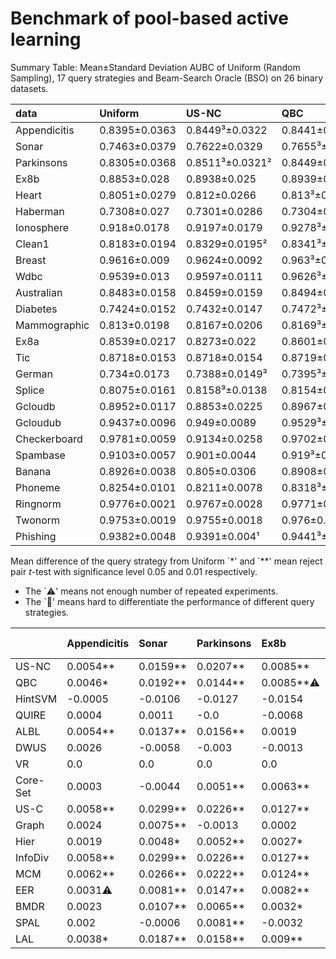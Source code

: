 # Benchmark of pool-based active learning

Summary Table: Mean±Standard Deviation AUBC of Uniform (Random Sampling), 17 query strategies and Beam-Search Oracle (BSO) on 26 binary datasets.

| data         | Uniform       | US-NC           | QBC             | HintSVM        | QUIRE          | ALBL           | DWUS           | VR              | Core-Set        | US-C            | Graph          | Hier            | InfoDiv       | MCM             | EER            | BMDR           | SPAL           | LAL             | nan           |
|:-------------|:--------------|:----------------|:----------------|:---------------|:---------------|:---------------|:---------------|:----------------|:----------------|:----------------|:---------------|:----------------|:--------------|:----------------|:---------------|:---------------|:---------------|:----------------|:--------------|
| Appendicitis | 0.8395±0.0363 | 0.8449³±0.0322  | 0.8441±0.0334   | 0.839±0.0322   | 0.8399±0.0344  | 0.8449±0.0316² | 0.8421±0.0324  | 0.8395±0.0363   | 0.8398±0.0327   | 0.8454²±0.0333  | 0.8419±0.0317³ | 0.8414±0.0295¹  | 0.8454±0.0333 | 0.8457¹±0.0334  | 0.8426±0.0364  | 0.8418±0.033   | 0.8415±0.032   | 0.8433±0.0339   | 0.8837±0.0295 |
| Sonar        | 0.7463±0.0379 | 0.7622±0.0329   | 0.7655³±0.0309² | 0.7357±0.0366  | 0.7475±0.0365  | 0.76±0.0332    | 0.7405±0.0388  | 0.7463±0.0379   | 0.742±0.0353    | 0.7762¹±0.0313³ | 0.7538±0.0352  | 0.7511±0.0375   | 0.7762±0.0313 | 0.773²±0.0305¹  | 0.7544±0.0341  | 0.7571±0.037   | 0.7458±0.032   | 0.7651±0.0321   | 0.884±0.0284  |
| Parkinsons   | 0.8305±0.0368 | 0.8511³±0.0321² | 0.8449±0.0348   | 0.8178±0.0389  | 0.8305±0.0364  | 0.8461±0.0333³ | 0.8274±0.0392  | 0.8305±0.0368   | 0.8356±0.0346   | 0.8531¹±0.0343  | 0.8291±0.0345  | 0.8357±0.0347   | 0.8531±0.0343 | 0.8527²±0.0341  | 0.8451±0.0334  | 0.8369±0.0357  | 0.8385±0.0355  | 0.8463±0.0313¹  | 0.8828±0.0319 |
| Ex8b         | 0.8853±0.028  | 0.8938±0.025    | 0.8939±0.0255   | 0.8699±0.0328  | 0.8785±0.0333  | 0.8873±0.0259  | 0.884±0.0262   | 0.8853±0.028    | 0.8916±0.0257   | 0.8981¹±0.0245² | 0.8856±0.0262  | 0.888±0.0257    | 0.8981±0.0245 | 0.8978²±0.0242¹ | 0.8936±0.0258  | 0.8885±0.0273  | 0.8821±0.0293  | 0.8943³±0.0245³ | 0.9376±0.0182 |
| Heart        | 0.8051±0.0279 | 0.812±0.0266    | 0.813³±0.0265   | 0.8039±0.028   | 0.8103±0.0268  | 0.8118±0.0274  | 0.8057±0.0288  | 0.8051±0.0279   | 0.8105±0.026²   | 0.8157¹±0.0262³ | 0.8054±0.0274  | 0.8075±0.0276   | 0.8157±0.0262 | 0.8154²±0.0269  | 0.8085±0.0253¹ | 0.8065±0.0267  | 0.8097±0.0268  | 0.8124±0.0267   | 0.893±0.0247  |
| Haberman     | 0.7308±0.027  | 0.7301±0.0286   | 0.7304±0.0274³  | 0.7259±0.0282  | 0.7244±0.029   | 0.7298±0.0274  | 0.7312²±0.0292 | 0.7308±0.0268¹  | 0.7267±0.028    | 0.7295±0.0287   | 0.7301±0.0276  | 0.73±0.028      | 0.7295±0.0287 | 0.7291±0.0282   | 0.7311³±0.0284 | 0.7319¹±0.0293 | 0.7302±0.0277  | 0.7308±0.0268²  | 0.7896±0.0305 |
| Ionosphere   | 0.918±0.0178  | 0.9197±0.0179   | 0.9278³±0.0163  | 0.8964±0.0244  | 0.9015±0.0211  | 0.9206±0.0155³ | 0.8793±0.0486  | 0.918±0.0178    | 0.9134±0.0166   | 0.93¹±0.0154²   | 0.9162±0.0189  | 0.9204±0.0175   | 0.93±0.0154   | 0.9296²±0.0159  | 0.9249±0.0159  | 0.8934±0.032   | 0.9232±0.0158  | 0.9265±0.0144¹  | 0.9545±0.0142 |
| Clean1       | 0.8183±0.0194 | 0.8329±0.0195²  | 0.8341³±0.02³   | 0.7695±0.0325  | 0.818±0.0218   | 0.8266±0.0224  | 0.8183±0.0194¹ | TLE             | 0.7897±0.0249   | 0.8425¹±0.0214  | 0.8105±0.0241  | 0.8183±0.0235   | 0.8425±0.0214 | 0.8412²±0.0218  | 0.8216±0.0219  | 0.8156±0.0219  | 0.8±0.0244     | 0.8335±0.0211   | 0.9219±0.0169 |
| Breast       | 0.9616±0.009  | 0.9624±0.0092   | 0.963³±0.009    | 0.9623±0.009   | 0.9623±0.009   | 0.9624±0.009   | 0.9604±0.009   | 0.9582±0.0099   | 0.9626±0.009    | 0.9632¹±0.0091  | 0.9614±0.0087¹ | 0.9615±0.0089³  | 0.9632±0.0091 | 0.9631²±0.009   | 0.9629±0.009   | 0.9616±0.0087² | 0.9629±0.0089  | 0.9585±0.0098   | 0.976±0.0067  |
| Wdbc         | 0.9539±0.013  | 0.9597±0.0111   | 0.9626³±0.0107  | 0.9558±0.0111  | 0.9583±0.0103² | 0.9612±0.0102¹ | 0.9504±0.0157  | 0.9539±0.013    | 0.9586±0.0105   | 0.9652¹±0.0103³ | 0.954±0.0123   | 0.9565±0.0107   | 0.9652±0.0103 | 0.965²±0.0104   | 0.9622±0.0107  | 0.9512±0.0127  | 0.9572±0.0113  | 0.9613±0.0106   | 0.9841±0.0065 |
| Australian   | 0.8483±0.0158 | 0.8459±0.0159   | 0.8494±0.0159   | 0.8444±0.017   | 0.8476±0.0158  | 0.8486±0.0166  | 0.8473±0.0152¹ | 0.8483±0.0158   | 0.8478±0.0158   | 0.8504¹±0.0157³ | 0.8469±0.0171  | 0.8487±0.0159   | 0.8504±0.0157 | 0.8504²±0.0162  | 0.8472±0.0161  | 0.8473±0.0158  | 0.8504³±0.0158 | 0.8483±0.0155²  | 0.9046±0.0148 |
| Diabetes     | 0.7424±0.0152 | 0.7432±0.0147   | 0.7472³±0.0141² | 0.7456±0.0152  | 0.747±0.0141³  | 0.7443±0.0152  | 0.7227±0.0188  | 0.7424±0.0152   | 0.7491¹±0.0138¹ | 0.7479²±0.0153  | 0.7424±0.0154  | 0.7434±0.0154   | 0.7479±0.0153 | 0.7471±0.0147   | 0.7457±0.0152  | 0.7423±0.0154  | 0.7465±0.0144  | 0.7462±0.0147   | 0.8257±0.017  |
| Mammographic | 0.813±0.0198  | 0.8167±0.0206   | 0.8169³±0.0206  | 0.8105±0.0208  | 0.8158±0.0192² | 0.8163±0.0189¹ | 0.7999±0.0214  | 0.8128±0.0193³  | 0.8162±0.0193   | 0.8177²±0.0195  | 0.8125±0.0205  | 0.8146±0.02     | 0.8177±0.0195 | 0.8178¹±0.0194  | 0.8165±0.0199  | 0.8135±0.0201  | 0.8139±0.0204  | 0.8151±0.0204   | 0.8503±0.0197 |
| Ex8a         | 0.8539±0.0217 | 0.8273±0.022    | 0.8601±0.0161¹  | 0.8136±0.0327  | 0.8072±0.0379  | 0.8407±0.0196  | 0.7911±0.0346  | 0.8539±0.0217   | 0.854±0.0201    | 0.8788¹±0.0176³ | 0.8504±0.02    | 0.8603³±0.0215  | 0.8788±0.0176 | 0.8766²±0.0172² | 0.8504±0.0216  | 0.8531±0.0199  | 0.8552±0.0204  | 0.8342±0.0189   | 0.8828±0.0203 |
| Tic          | 0.8718±0.0153 | 0.8718±0.0154   | 0.8719±0.0157   | 0.8719±0.0153  | 0.8699±0.0148² | 0.8718±0.0152  | 0.871±0.0146¹  | 0.8718±0.0153   | 0.8716±0.0149³  | 0.872¹±0.0158   | 0.872²±0.0155  | 0.8719±0.0153   | 0.872±0.0158  | 0.872³±0.0159   | 0.8719±0.0157  | 0.8719±0.0152  | 0.8712±0.015   | 0.872±0.0159    | 0.9077±0.0227 |
| German       | 0.734±0.0173  | 0.7388±0.0149³  | 0.7395³±0.0144¹ | 0.7305±0.0167  | 0.7357±0.0156  | 0.7366±0.0144² | 0.7268±0.016   | 0.734±0.0173    | 0.7365±0.0152   | 0.7417¹±0.0154  | 0.7353±0.0154  | 0.7349±0.0163   | 0.7417±0.0154 | 0.741²±0.0156   | 0.738±0.0158   | 0.7347±0.0161  | 0.7364±0.0152  | 0.7392±0.0153   | 0.8208±0.0201 |
| Splice       | 0.8075±0.0161 | 0.8158³±0.0138  | 0.8154±0.0135   | 0.7783±0.0253  | 0.8044±0.0159  | 0.8112±0.0144  | 0.7578±0.0266  | 0.8075±0.0161   | 0.7518±0.0276   | 0.8229²±0.013²  | 0.7818±0.0133³ | 0.8075±0.0142   | 0.8229±0.013  | 0.8234¹±0.0127¹ | 0.8075±0.0143  | 0.7985±0.0156  | 0.8007±0.0149  | 0.806±0.0153    | 0.9102±0.0118 |
| Gcloudb      | 0.8952±0.0117 | 0.8853±0.0225   | 0.8967±0.0106²  | 0.8748±0.018   | 0.8776±0.0193  | 0.8968³±0.0108 | 0.8856±0.0188  | 0.8952±0.0117   | 0.892±0.0118    | 0.8981¹±0.0109  | 0.8937±0.0114  | 0.895±0.0115    | 0.8981±0.0109 | 0.8979²±0.0107³ | 0.8944±0.0114  | 0.8952±0.0111  | 0.893±0.0112   | 0.8946±0.0105¹  | 0.9091±0.0109 |
| Gcloudub     | 0.9437±0.0096 | 0.949±0.0089    | 0.9529³±0.0082² | 0.8955±0.0244  | 0.9329±0.0121  | 0.9382±0.0119  | 0.9364±0.0104  | 0.9437±0.0096   | 0.8929±0.0181   | 0.956¹±0.0082³  | 0.9434±0.0093  | 0.9475±0.0086   | 0.956±0.0082  | 0.9553²±0.0081¹ | 0.9388±0.0103  | 0.9384±0.0108  | 0.9075±0.0357  | 0.9473±0.0084   | 0.9683±0.0078 |
| Checkerboard | 0.9781±0.0059 | 0.9134±0.0258   | 0.9702±0.0123   | 0.9242±0.0152  | 0.9437±0.0189  | 0.9679±0.0082  | 0.9045±0.0268  | 0.9781±0.0059   | 0.9874¹±0.0031¹ | 0.9847²±0.0062  | 0.9737±0.006   | 0.9785±0.0069   | 0.9847±0.0062 | 0.9847³±0.006   | 0.984±0.0051³  | 0.9832±0.0046² | error          | 0.9641±0.0104   | 0.9972±0.0036 |
| Spambase     | 0.9103±0.0057 | 0.901±0.0044    | 0.919³±0.0042²  | 0.8985±0.008   | error          | 0.9162±0.0033¹ | 0.9103±0.0057  | TLE             | 0.9052±0.0073   | 0.9205¹±0.0043³ | 0.9073±0.0051  | 0.9122±0.0047   | 0.9205±0.0043 | 0.92²±0.0043    | TLE            | TLE            | TLE            | 0.9062±0.0053   | TLE           |
| Banana       | 0.8926±0.0038 | 0.805±0.0306    | 0.8908±0.0059   | 0.851±0.0173   | 0.8299±0.0126  | 0.8851±0.0066  | 0.8164±0.0122  | 0.8925³±0.0038³ | 0.893¹±0.0048   | 0.8787±0.0219   | 0.8848±0.0039  | 0.8929²±0.0035¹ | 0.8787±0.0219 | 0.8754±0.0202   | TLE            | TLE            | TLE            | 0.8923±0.0037²  | TLE           |
| Phoneme      | 0.8254±0.0101 | 0.8211±0.0078   | 0.8318³±0.0063  | 0.8083±0.0101  | 0.8183±0.0068  | 0.8247±0.0071  | 0.8137±0.008   | TLE             | 0.824±0.0059²   | 0.8355²±0.0063  | 0.8209±0.0079  | 0.83±0.0062³    | 0.8355±0.0063 | 0.8359¹±0.0055¹ | TLE            | TLE            | TLE            | 0.8242±0.0121   | TLE           |
| Ringnorm     | 0.9776±0.0021 | 0.9767±0.0028   | 0.9771±0.0026³  | 0.9715±0.0053  | TLE            | 0.9769±0.0023¹ | 0.9346±0.0101  | TLE             | 0.9477±0.019    | 0.9786¹±0.0026  | 0.9711±0.0023² | 0.9766±0.0026   | 0.9786±0.0026 | 0.9782²±0.0026  | TLE            | TLE            | TLE            | 0.978³±0.0026   | TLE           |
| Twonorm      | 0.9753±0.0019 | 0.9755±0.0018   | 0.976±0.0017    | 0.9736±0.0013¹ | TLE            | 0.9752±0.0017  | 0.9731±0.002   | TLE             | 0.9755±0.0017   | 0.9764¹±0.0017  | 0.9754±0.002   | 0.9752±0.0016²  | 0.9764±0.0017 | 0.9763²±0.0017  | TLE            | TLE            | TLE            | 0.9761³±0.0016³ | TLE           |
| Phishing     | 0.9382±0.0048 | 0.9391±0.004¹   | 0.9441³±0.0042² | 0.9296±0.0052  | TLE            | 0.942±0.0043³  | 0.8923±0.0105  | TLE             | 0.9406±0.0043   | 0.946¹±0.0049   | 0.9327±0.0053  | 0.938±0.0049    | 0.946±0.0049  | 0.9449²±0.0047  | TLE            | TLE            | TLE            | 0.9429±0.0045   | TLE           |# Usefulness of query strategies

Mean difference of the query strategy from Uniform
\`*' and \`**' mean reject pair $t$-test with significance level $0.05$ and $0.01$ respectively.

- The `⚠️' means not enough number of repeated experiments.
- The `🤔' means hard to differentiate the performance of different query strategies.

|          | Appendicitis   | Sonar    | Parkinsons   | Ex8b      | Heart    |   Haberman | Ionosphere🤔   | Clean1🤔   | Breast   | Wdbc🤔    | Australian   | Diabetes   | Mammographic   | Ex8a🤔   |     Tic | German   | Splice🤔   | Gcloudb🤔   | Gcloudub🤔   | Checkerboard🤔   | Spambase   | Banana🤔   | Phoneme   | Ringnorm🤔   | Twonorm   | Phishing   |
|:---------|:---------------|:---------|:-------------|:----------|:---------|-----------:|:---------------|:-----------|:---------|:----------|:-------------|:-----------|:---------------|:---------|--------:|:---------|:-----------|:------------|:-------------|:-----------------|:-----------|:-----------|:----------|:-------------|:----------|:-----------|
| US-NC    | 0.0054**       | 0.0159** | 0.0207**     | 0.0085**  | 0.007**  |    -0.0008 | 0.0017         | 0.0146**⚠️  | 0.0008** | 0.0058**  | -0.0025      | 0.0008     | 0.0037**       | -0.0266  |  0      | 0.0048** | 0.0083**   | -0.0099⚠️    | 0.0053**     | -0.0647          | -0.0093    | -0.0875    | -0.0043   | -0.0009      | 0.0002    | 0.0009     |
| QBC      | 0.0046*        | 0.0192** | 0.0144**     | 0.0085**⚠️ | 0.008**  |    -0.0004 | 0.0098**       | 0.0157**⚠️  | 0.0015** | 0.0088**  | 0.0011       | 0.0048**   | 0.0039**       | 0.0062** |  0.0001 | 0.0055** | 0.0078**   | 0.0015**    | 0.0092**     | -0.0079          | 0.0087**   | -0.0017    | 0.0064**  | -0.0005      | 0.0007**  | 0.0059**   |
| HintSVM  | -0.0005        | -0.0106  | -0.0127      | -0.0154   | -0.0012  |    -0.0049 | -0.0216        | -0.0489    | 0.0007** | 0.002**   | -0.0039      | 0.0032**   | -0.0025        | -0.0403  |  0.0001 | -0.0035  | -0.0292    | -0.0204⚠️    | -0.0482      | -0.0539⚠️         | -0.0118    | -0.0415    | -0.0171   | -0.0061      | -0.0017   | -0.0086    |
| QUIRE    | 0.0004         | 0.0011   | -0.0         | -0.0068   | 0.0053** |    -0.0065 | -0.0165        | -0.0003    | 0.0007** | 0.0044**  | -0.0008      | 0.0046**   | 0.0028**       | -0.0467  | -0.0019 | 0.0017*  | -0.0031    | -0.0176⚠️    | -0.0108      | -0.0344⚠️         |            | -0.0627    | -0.0071   |              |           |            |
| ALBL     | 0.0054**       | 0.0137** | 0.0156**     | 0.0019    | 0.0068** |    -0.001  | 0.0026*        | 0.0083**⚠️  | 0.0009** | 0.0073**  | 0.0003       | 0.0019*    | 0.0033**       | -0.0132  |  0      | 0.0026** | 0.0036**   | 0.0016**    | -0.0055      | -0.0102          | 0.0059**   | -0.0074    | -0.0007   | -0.0007      | -0.0001   | 0.0038**   |
| DWUS     | 0.0026         | -0.0058  | -0.003       | -0.0013   | 0.0006   |     0.0004 | -0.0387⚠️       | 0.0        | -0.0012  | -0.0035⚠️  | -0.001       | -0.0197    | -0.0131        | -0.0627  | -0.0008 | -0.0072  | -0.0498    | -0.0096⚠️    | -0.0073      | -0.0736⚠️         | -0.0       | -0.0761    | -0.0117   | -0.043       | -0.0022   | -0.046     |
| VR       | 0.0            | 0.0      | 0.0          | 0.0       | 0.0      |    -0.0001 | 0.0            |            | -0.0034  | 0.0⚠️      | 0.0          | 0.0        | -0.0002        | 0.0      |  0      | 0.0      | 0.0        | 0.0         | 0.0          | 0.0              |            | -0.0       |           |              |           |            |
| Core-Set | 0.0003         | -0.0044  | 0.0051**     | 0.0063**  | 0.0054** |    -0.0041 | -0.0046        | -0.0286    | 0.001**  | 0.0047**⚠️ | -0.0006      | 0.0067**   | 0.0032**       | 0.0001   | -0.0002 | 0.0025** | -0.0557    | -0.0032     | -0.0508      | 0.0093**         | -0.005     | 0.0005     | -0.0014   | -0.0299      | 0.0002    | 0.0024**   |
| US-C     | 0.0058**       | 0.0299** | 0.0226**     | 0.0127**  | 0.0107** |    -0.0014 | 0.012**        | 0.0242**   | 0.0016** | 0.0113**  | 0.0021**     | 0.0054**   | 0.0047**       | 0.0249** |  0.0001 | 0.0077** | 0.0154**   | 0.0029**    | 0.0123**     | 0.0066**         | 0.0102**   | -0.0139⚠️   | 0.0101**  | 0.001**      | 0.0011**  | 0.0078**   |
| Graph    | 0.0024         | 0.0075** | -0.0013      | 0.0002    | 0.0004   |    -0.0008 | -0.0018        | -0.0078    | -0.0002  | 0.0001    | -0.0014      | -0.0       | -0.0005        | -0.0035  |  0.0002 | 0.0013   | -0.0257    | -0.0015     | -0.0003      | -0.0044          | -0.003     | -0.0078    | -0.0045   | -0.0065      | 0.0001    | -0.0055    |
| Hier     | 0.0019         | 0.0048*  | 0.0052**     | 0.0027*   | 0.0025   |    -0.0008 | 0.0024*        | -0.0       | -0.0     | 0.0026**  | 0.0004       | 0.001      | 0.0016*        | 0.0064** |  0.0001 | 0.0009   | -0.0       | -0.0002     | 0.0038**     | 0.0004⚠️          | 0.0019*    | 0.0003     | 0.0046*   | -0.001       | -0.0001   | -0.0002    |
| InfoDiv  | 0.0058**       | 0.0299** | 0.0226**     | 0.0127**  | 0.0107** |    -0.0014 | 0.012**        | 0.0242**   | 0.0016** | 0.0113**  | 0.0021**     | 0.0054**   | 0.0047**       | 0.0249** |  0.0001 | 0.0077** | 0.0154**   | 0.0029**    | 0.0123**     | 0.0066**         | 0.0102**   | -0.0139⚠️   | 0.0101**  | 0.001**      | 0.0011**  | 0.0078**   |
| MCM      | 0.0062**       | 0.0266** | 0.0222**     | 0.0124**  | 0.0104** |    -0.0017 | 0.0116**       | 0.0229**   | 0.0016** | 0.0111**  | 0.0021**     | 0.0047**   | 0.0048**       | 0.0227** |  0.0002 | 0.007**  | 0.0159**   | 0.0027**    | 0.0116**     | 0.0066**⚠️        | 0.0097**   | -0.0171⚠️   | 0.0105**  | 0.0006*      | 0.001**   | 0.0067**   |
| EER      | 0.0031⚠️        | 0.0081** | 0.0147**     | 0.0082**  | 0.0035*  |     0.0003 | 0.0069**       | 0.0033*⚠️   | 0.0013** | 0.0084**  | -0.0012      | 0.0032**   | 0.0035**       | -0.0035  |  0.0001 | 0.004**  | -0.0       | -0.0008     | -0.0049      | 0.0059**⚠️        |            |            |           |              |           |            |
| BMDR     | 0.0023         | 0.0107** | 0.0065**     | 0.0032*   | 0.0014   |     0.0011 | -0.0246        | -0.0027    | 0.0001   | -0.0026   | -0.001       | -0.0002    | 0.0005         | -0.0008  |  0.0001 | 0.0007   | -0.009     | -0.0⚠️       | -0.0053      | 0.0051**         |            |            |           |              |           |            |
| SPAL     | 0.002          | -0.0006  | 0.0081**     | -0.0032   | 0.0046** |    -0.0006 | 0.0052**       | -0.0184    | 0.0014** | 0.0033**⚠️ | 0.0021**     | 0.004**    | 0.0009         | 0.0013   | -0.0006 | 0.0024** | -0.0069    | -0.0022     | -0.0362      |                  |            |            |           |              |           |            |
| LAL      | 0.0038*        | 0.0187** | 0.0158**     | 0.009**   | 0.0073** |    -0.0001 | 0.0085**       | 0.0152**   | -0.003   | 0.0074**  | -0.0         | 0.0037**   | 0.0021*        | -0.0197  |  0.0002 | 0.0052** | -0.0016    | -0.0006     | 0.0036**     | -0.0139⚠️         | -0.0041    | -0.0002    | -0.0012   | 0.0004       | 0.0008**  | 0.0047**   |